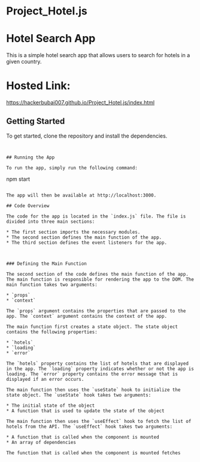 # Project_Hotel.js

# Hotel Search App

This is a simple hotel search app that allows users to search for hotels in a given country.
# Hosted Link:

https://hackerbubai007.github.io/Project_Hotel.js/index.html

## Getting Started

To get started, clone the repository and install the dependencies.

```


## Running the App

To run the app, simply run the following command:

```
npm start
```

The app will then be available at http://localhost:3000.

## Code Overview

The code for the app is located in the `index.js` file. The file is divided into three main sections:

* The first section imports the necessary modules.
* The second section defines the main function of the app.
* The third section defines the event listeners for the app.



### Defining the Main Function

The second section of the code defines the main function of the app. The main function is responsible for rendering the app to the DOM. The main function takes two arguments:

* `props`
* `context`

The `props` argument contains the properties that are passed to the app. The `context` argument contains the context of the app.

The main function first creates a state object. The state object contains the following properties:

* `hotels`
* `loading`
* `error`

The `hotels` property contains the list of hotels that are displayed in the app. The `loading` property indicates whether or not the app is loading. The `error` property contains the error message that is displayed if an error occurs.

The main function then uses the `useState` hook to initialize the state object. The `useState` hook takes two arguments:

* The initial state of the object
* A function that is used to update the state of the object

The main function then uses the `useEffect` hook to fetch the list of hotels from the API. The `useEffect` hook takes two arguments:

* A function that is called when the component is mounted
* An array of dependencies

The function that is called when the component is mounted fetches
